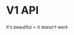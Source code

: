 # V1 API

<small class="fragment fade-in">it's beautiful</small>
<small class="fragment fade-in">+</small>
<small class="fragment fade-in">it doesn't work</small>
